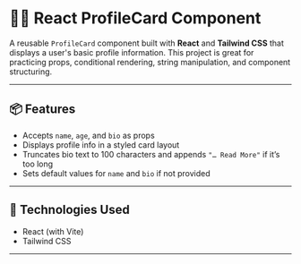 # 🧑‍💼 React ProfileCard Component

A reusable `ProfileCard` component built with **React** and **Tailwind CSS** that displays a user's basic profile information. This project is great for practicing props, conditional rendering, string manipulation, and component structuring.

---

## 📦 Features

- Accepts `name`, `age`, and `bio` as props
- Displays profile info in a styled card layout
- Truncates bio text to 100 characters and appends `"… Read More"` if it’s too long
- Sets default values for `name` and `bio` if not provided

---

## 🚀 Technologies Used

- React (with Vite)
- Tailwind CSS

---
